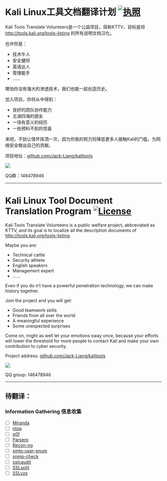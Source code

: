 # Kali Linux工具文档翻译计划 [![执照](https://img.shields.io/github/license/mashape/apistatus.svg)](http://shields.io/)

Kali Tools Translate Volunteers是一个公益项目，简称KTTV，目标是将 http://tools.kali.org/tools-listing 的所有说明文档汉化。

也许你是：

- 技术牛人
- 安全健将
- 英语达人
- 管理能手
- ……

哪怕你没有强大的渗透技术，我们也能一起创造历史。

加入项目，你将从中得到：

- 良好的团队协作能力
- 五湖四海的朋友
- 一场有意义的经历
- 一些预料不到的惊喜

来吧，不妨让情怀挥洒一次，因为你我的努力将降低更多人接触Kali的门槛，为网络安全做出自己的贡献。

项目地址：[github.com/Jack-Liang/kalitools](https://github.com/Jack-Liang/kalitools)

![](https://qun.qq.com/qrcode/index?data=https%3A%2F%2Fqm.qq.com%2Fcgi-bin%2Fqm%2Fqr%3Fk%3Du4Nc8IC-YGkYOPOK7uVWuXIbrB0syaog%26jump_from%3Dwebapi%26qr%3D1)

QQ群：146478946

---

# Kali Linux Tool Document Translation Program [![License](https://img.shields.io/github/license/mashape/apistatus.svg)](http://shields.io/)

Kali Tools Translate Volunteers is a public welfare project, abbreviated as KTTV, and its goal is to localize all the description documents of http://tools.kali.org/tools-listing.

Maybe you are:

- Technical cattle
- Security athlete
- English speakers
- Management expert
- ......

Even if you do n’t have a powerful penetration technology, we can make history together.

Join the project and you will get:

- Good teamwork skills
- Friends from all over the world
- A meaningful experience
- Some unexpected surprises

Come on, might as well let your emotions sway once, because your efforts will lower the threshold for more people to contact Kali and make your own contribution to cyber security.

Project address: [github.com/Jack-Liang/kalitools](https://github.com/Jack-Liang/kalitools)

![](https://qun.qq.com/qrcode/index?data=https%3A%2F%2Fqm.qq.com%2Fcgi-bin%2Fqm%2Fqr%3Fk%3Du4Nc8IC-YGkYOPOK7uVWuXIbrB0syaog%26jump_from%3Dwebapi%26qr%3D1)

QQ group: 146478946

---

## 待翻译：

### Information Gathering 信息收集

- [ ] [Miranda](https://tools.kali.org/information-gathering/miranda)
- [ ] [ntop](https://tools.kali.org/information-gathering/ntop)
- [ ] [p0f](https://tools.kali.org/information-gathering/p0f)
- [ ] [Parsero](https://tools.kali.org/information-gathering/parsero)
- [ ] [Recon-ng](https://tools.kali.org/information-gathering/recon-ng)
- [ ] [smtp-user-enum](https://tools.kali.org/information-gathering/smtp-user-enum)
- [ ] [snmp-check](https://tools.kali.org/information-gathering/snmp-check)
- [ ] [sslcaudit](https://tools.kali.org/information-gathering/sslcaudit)
- [ ] [SSLsplit](https://tools.kali.org/information-gathering/sslsplit)
- [ ] [SSLyze](https://tools.kali.org/information-gathering/sslyze)
